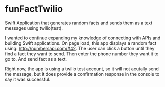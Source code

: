 # funFactTwilio
Swift Application that generates random facts and sends them as a text messages using twilio(test).

I wanted to continue expanding my knowledge of connecting with APIs and building Swift applications. 
On page load, this app displays a random fact using: http://numbersapi.com/#42.
The user can click a button until they find a fact they want to send. 
Then enter the phone number they want it to go to.
And send fact as a text. 

Right now, the app is using a twilio test account, so it will not acutally send the message,
but it does provide a confirmation response in the console to say it was successful. 


